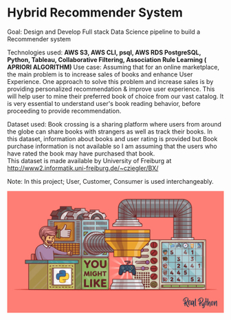 <h1>Hybrid Recommender System</h1>

Goal: Design and Develop Full stack Data Science pipeline to build a Recommender system 

Technologies used:
<b> AWS S3, AWS CLI, psql, AWS RDS PostgreSQL, Python, Tableau, Collaborative Filtering, Association Rule Learning ( APRIORI ALGORITHM) </b>
Use case: Assuming that for an online marketplace, the main problem is to increase sales of books and enhance User Experience. One approach to solve this problem and increase sales is by providing personalized recommendation & improve user experience. This will help user to mine their preferred book of choice from our vast catalog. 
It is very essential to understand user's book reading behavior, before proceeding to provide recommendation.

Dataset used: 
Book crossing is a sharing platform where users from around the globe can share books with strangers as well as track their books.
In this dataset, information about books and user rating is provided but Book purchase information is not available so I am assuming that the users who have rated the book may have purchased that book. <br>
This dataset is made available by University of Freiburg at http://www2.informatik.uni-freiburg.de/~cziegler/BX/

Note: In this project; User, Customer, Consumer is used interchangeably.

<img src="https://github.com/SushmitaJadhav23/Book_Recommendation_System/blob/master/logo.png?raw=true">
